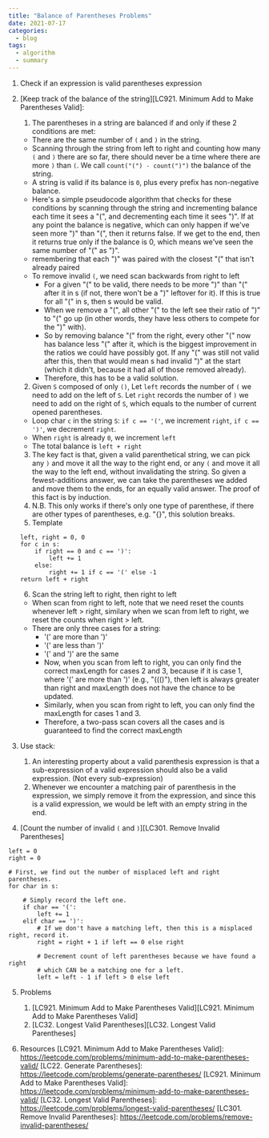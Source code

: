 ```yaml
---
title: "Balance of Parentheses Problems"
date: 2021-07-17
categories:
  - blog
tags:
  - algorithm
  - summary
---
```


1. Check if an expression is valid parentheses expression
  1. [Keep track of the balance of the string][LC921. Minimum Add to Make Parentheses Valid]: 
      1. The parentheses in a string are balanced if and only if these 2 conditions are met:
        * There are the same number of `(` and `)` in the string.
        * Scanning through the string from left to right and counting how many `(` and `)` there are so far, there should never be a time where there are more `)` than `(`. We call `count("(") - count(")")` the balance of the string.
        * A string is valid if its balance is `0`, plus every prefix has non-negative balance. 
        * Here's a simple pseudocode algorithm that checks for these conditions by scanning through the string and incrementing balance each time it sees a "(", and decrementing each time it sees ")". If at any point the balance is negative, which can only happen if we've seen more ")" than "(", then it returns false. If we get to the end, then it returns true only if the balance is 0, which means we've seen the same number of "(" as ")".
        * remembering that each ")" was paired with the closest "(" that isn't already paired
        * To remove invalid `(`, we need scan backwards from right to left
          * For a given "(" to be valid, there needs to be more ")" than "(" after it in s (if not, there won't be a ")" leftover for it). If this is true for all "(" in s, then s would be valid.
          * When we remove a "(", all other "(" to the left see their ratio of ")" to "(" go up (in other words, they have less others to compete for the ")" with).
          * So by removing balance "(" from the right, every other "(" now has balance less "(" after it, which is the biggest improvement in the ratios we could have possibly got. If any "(" was still not valid after this, then that would mean s had invalid ")" at the start (which it didn't, because it had all of those removed already).
          * Therefore, this has to be a valid solution.
      2. Given `S` composed of only `()`, Let `left` records the number of `(` we need to add on the left of `S`. Let `right` records the number of `)` we need to add on the right of `S`, which equals to the number of current opened parentheses.
        * Loop char `c` in the string `S`: `if c == '('`, we increment `right`, `if c == ')'`, we decrement `right`.
        * When `right` is already `0`, we increment `left`
        * The total balance is `left + right`
      3. The key fact is that, given a valid parenthetical string, we can pick any `)` and move it all the way to the right end, or any `(` and move it all the way to the left end, without invalidating the string. So given a fewest-additions answer, we can take the parentheses we added and move them to the ends, for an equally valid answer. The proof of this fact is by induction.
      4. N.B. This only works if there's only one type of parenthese, if there are other types of parentheses, e.g. "{}", this solution breaks.
      5. Template
      ```
      left, right = 0, 0
      for c in s:
          if right == 0 and c == ')':
              left += 1
          else:
              right += 1 if c == '(' else -1
      return left + right      
      ```
      6. Scan the string left to right, then right to left
        * When scan from right to left, note that we need reset the counts whenever left > right, similary when we scan from left to right, we reset the counts when right > left.
        * There are only three cases for a string:
          * '(' are more than ')'
          * '(' are less than ')'
          * '(' and ')' are the same
          * Now, when you scan from left to right, you can only find the correct maxLength for cases 2 and 3, because if it is case 1, where '(' are more than ')' (e.g., "((()"), then left is always greater than right and maxLength does not have the chance to be updated.
          * Similarly, when you scan from right to left, you can only find the maxLength for cases 1 and 3.
          * Therefore, a two-pass scan covers all the cases and is guaranteed to find the correct maxLength

  2. Use stack:
      1. An interesting property about a valid parenthesis expression is that a sub-expression of a valid expression should also be a valid expression. (Not every sub-expression)
      2. Whenever we encounter a matching pair of parenthesis in the expression, we simply remove it from the expression, and since this is a valid expression, we would be left with an empty string in the end.

4. [Count the number of invalid `(` and `)`][LC301. Remove Invalid Parentheses]
  ```
  left = 0
  right = 0

  # First, we find out the number of misplaced left and right parentheses.
  for char in s:

      # Simply record the left one.
      if char == '(':
          left += 1
      elif char == ')':
          # If we don't have a matching left, then this is a misplaced right, record it.
          right = right + 1 if left == 0 else right

          # Decrement count of left parentheses because we have found a right
          # which CAN be a matching one for a left.
          left = left - 1 if left > 0 else left  
  ```


5. Problems
    1. [LC921. Minimum Add to Make Parentheses Valid][LC921. Minimum Add to Make Parentheses Valid]
    2. [LC32. Longest Valid Parentheses][LC32. Longest Valid Parentheses]
    
6. Resources
[LC921. Minimum Add to Make Parentheses Valid]: https://leetcode.com/problems/minimum-add-to-make-parentheses-valid/
[LC22. Generate Parentheses]: https://leetcode.com/problems/generate-parentheses/
[LC921. Minimum Add to Make Parentheses Valid]: https://leetcode.com/problems/minimum-add-to-make-parentheses-valid/
[LC32. Longest Valid Parentheses]: https://leetcode.com/problems/longest-valid-parentheses/
[LC301. Remove Invalid Parentheses]: https://leetcode.com/problems/remove-invalid-parentheses/




